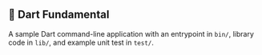 ## :dart: Dart Fundamental

A sample Dart command-line application with an entrypoint in `bin/`, library code
in `lib/`, and example unit test in `test/`.